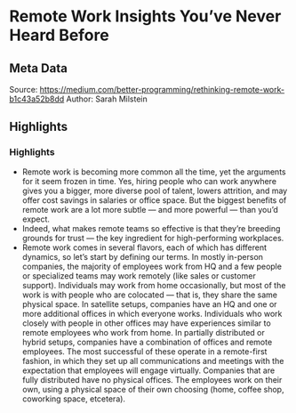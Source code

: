 # Remote Work Insights You’ve Never Heard Before

## Meta Data

Source:  https://medium.com/better-programming/rethinking-remote-work-b1c43a52b8dd 
Author: Sarah Milstein

## Highlights

### Highlights

- Remote work is becoming more common all the time, yet the arguments for it seem frozen in time. Yes, hiring people who can work anywhere gives you a bigger, more diverse pool of talent, lowers attrition, and may offer cost savings in salaries or office space. But the biggest benefits of remote work are a lot more subtle — and more powerful — than you’d expect.
- Indeed, what makes remote teams so effective is that they’re breeding grounds for trust — the key ingredient for high-performing workplaces.
- Remote work comes in several flavors, each of which has different dynamics, so let’s start by defining our terms.
  In mostly in-person companies, the majority of employees work from HQ and a few people or specialized teams may work remotely (like sales or customer support). Individuals may work from home occasionally, but most of the work is with people who are colocated — that is, they share the same physical space.
  In satellite setups, companies have an HQ and one or more additional offices in which everyone works. Individuals who work closely with people in other offices may have experiences similar to remote employees who work from home.
  In partially distributed or hybrid setups, companies have a combination of offices and remote employees. The most successful of these operate in a remote-first fashion, in which they set up all communications and meetings with the expectation that employees will engage virtually.
  Companies that are fully distributed have no physical offices. The employees work on their own, using a physical space of their own choosing (home, coffee shop, coworking space, etcetera).
